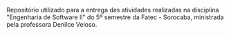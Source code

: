 Repositório utilizado para a entrega das atividades realizadas na disciplina "Engenharia de Software ll" do 5º semestre da Fatec - Sorocaba, ministrada pela professora Denilce Veloso.
